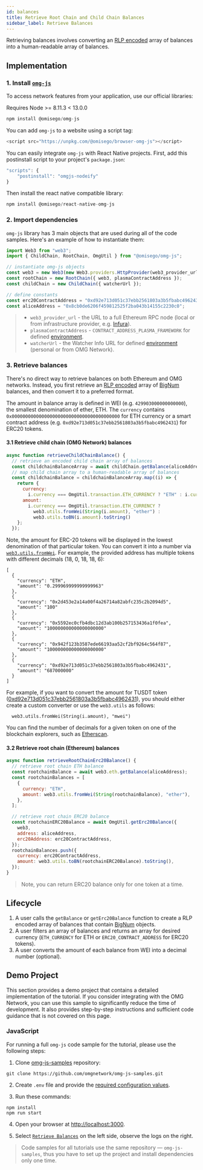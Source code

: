 ```yaml
---
id: balances
title: Retrieve Root Chain and Child Chain Balances
sidebar_label: Retrieve Balances
---
```


Retrieving balances involves converting an [RLP encoded](https://github.com/ethereum/wiki/wiki/RLP) array of balances into a human-readable array of balances.

## Implementation

### 1. Install [`omg-js`](https://github.com/omgnetwork/omg-js)

To access network features from your application, use our official libraries:

<!--DOCUSAURUS_CODE_TABS-->

<!-- Node -->

Requires Node >= 8.11.3 < 13.0.0

```js
npm install @omisego/omg-js
```

<!-- Browser -->

You can add `omg-js` to a website using a script tag:

```js
<script src="https://unpkg.com/@omisego/browser-omg-js"></script>
```

<!-- React Native -->

You can easily integrate `omg-js` with React Native projects. First, add this postinstall script to your project's `package.json`:

```js
"scripts": {
    "postinstall": "omgjs-nodeify"
}
```

Then install the react native compatible library:

```js
npm install @omisego/react-native-omg-js
```

<!--END_DOCUSAURUS_CODE_TABS-->

<!--DOCUSAURUS_CODE_TABS-->
<!-- JavaScript (ESNext) -->

### 2. Import dependencies

`omg-js` library has 3 main objects that are used during all of the code samples. Here's an example of how to instantiate them:

```js
import Web3 from "web3";
import { ChildChain, RootChain, OmgUtil } from "@omisego/omg-js";

// instantiate omg-js objects
const web3 = new Web3(new Web3.providers.HttpProvider(web3_provider_url));
const rootChain = new RootChain({ web3, plasmaContractAddress });
const childChain = new ChildChain({ watcherUrl });

// define constants
const erc20ContractAddress = "0xd92e713d051c37ebb2561803a3b5fbabc4962431";
const aliceAddress = "0x8cb0de6206f459812525f2ba043b14155c2230c0";
```

> - `web3_provider_url` - the URL to a full Ethereum RPC node (local or from infrastructure provider, e.g. [Infura](https://infura.io/)).
> - `plasmaContractAddress` - `CONTRACT_ADDRESS_PLASMA_FRAMEWORK` for defined [environment](/environments).
> - `watcherUrl` - the Watcher Info URL for defined [environment](/environments) (personal or from OMG Network).

### 3. Retrieve balances

There's no direct way to retrieve balances on both Ethereum and OMG networks. Instead, you first retrieve an [RLP encoded](https://github.com/ethereum/wiki/wiki/RLP) array of [BigNum](https://github.com/indutny/bn.js) balances, and then convert it to a preferred format.

The amount in balance array is defined in WEI (e.g. `429903000000000000`), the smallest denomination of ether, ETH. The `currency` contains `0x0000000000000000000000000000000000000000` for ETH currency or a smart contract address (e.g. `0xd92e713d051c37ebb2561803a3b5fbabc4962431`) for ERC20 tokens.

#### 3.1 Retrieve child chain (OMG Network) balances

```js
async function retrieveChildChainBalance() {
  // retrieve an encoded child chain array of balances
  const childchainBalanceArray = await childChain.getBalance(aliceAddress);
  // map child chain array to a human-readable array of balances
  const childchainBalance = childchainBalanceArray.map((i) => {
    return {
      currency:
        i.currency === OmgUtil.transaction.ETH_CURRENCY ? "ETH" : i.currency,
      amount:
        i.currency === OmgUtil.transaction.ETH_CURRENCY ?
          web3.utils.fromWei(String(i.amount), "ether") :
          web3.utils.toBN(i.amount).toString()
    };
  });
```

Note, the amount for ERC-20 tokens will be displayed in the lowest denomination of that particular token. You can convert it into a number via [`web3.utils.fromWei`](https://web3js.readthedocs.io/en/v1.2.11/web3-utils.html#fromwei). For example, the provided address has multiple tokens with different decimals (18, 0, 18, 18, 6):

```
[
  {
    "currency": "ETH",
    "amount": "0.299969999999999963"
  },
  {
    "currency": "0x2d453e2a14a00f4a26714a82abfc235c2b2094d5",
    "amount": "100"
  },
  {
    "currency": "0x5592ec0cfb4dbc12d3ab100b257153436a1f0fea",
    "amount": "100000000000000000000"
  },
  {
    "currency": "0x942f123b3587ede66193aa52cf2bf9264c564f87",
    "amount": "100000000000000000000"
  },
  {
    "currency": "0xd92e713d051c37ebb2561803a3b5fbabc4962431",
    "amount": "687000000"
  }
]
```

For example, if you want to convert the amount for TUSDT token ([0xd92e713d051c37ebb2561803a3b5fbabc4962431](https://rinkeby.etherscan.io/token/0xd92e713d051c37ebb2561803a3b5fbabc4962431)), you should either create a custom converter or use the `web3.utils` as follows:

```
  web3.utils.fromWei(String(i.amount), "mwei")
```

You can find the number of decimals for a given token on one of the blockchain explorers, such as [Etherscan](https://rinkeby.etherscan.io).

#### 3.2 Retrieve root chain (Ethereum) balances

```js
async function retrieveRootChainErc20Balance() {
  // retrieve root chain ETH balance
  const rootchainBalance = await web3.eth.getBalance(aliceAddress);
  const rootchainBalances = [
    {
      currency: "ETH",
      amount: web3.utils.fromWei(String(rootchainBalance), "ether"),
    },
  ];

  // retrieve root chain ERC20 balance
  const rootchainERC20Balance = await OmgUtil.getErc20Balance({
    web3,
    address: aliceAddress,
    erc20Address: erc20ContractAddress,
  });
  rootchainBalances.push({
    currency: erc20ContractAddress,
    amount: web3.utils.toBN(rootchainERC20Balance).toString(),
  });
}
```

> Note, you can return ERC20 balance only for one token at a time.

<!--END_DOCUSAURUS_CODE_TABS-->

## Lifecycle

1. A user calls the `getBalance` or `getErc20Balance` function to create a RLP encoded array of balances that contain [BigNum](https://github.com/indutny/bn.js) objects.
2. A user filters an array of balances and returns an array for desired currency (`ETH_CURRENCY` for ETH or `ERC20_CONTRACT_ADDRESS` for ERC20 tokens).
3. A user converts the amount of each balance from WEI into a decimal number (optional).

## Demo Project

This section provides a demo project that contains a detailed implementation of the tutorial. If you consider integrating with the OMG Network, you can use this sample to significantly reduce the time of development. It also provides step-by-step instructions and sufficient code guidance that is not covered on this page.

### JavaScript

For running a full `omg-js` code sample for the tutorial, please use the following steps:

1. Clone [omg-js-samples](https://github.com/omgnetwork/omg-js-samples) repository:

```
git clone https://github.com/omgnetwork/omg-js-samples.git
```

2. Create `.env` file and provide the [required configuration values](https://github.com/omgnetwork/omg-js-samples/tree/master#setup).

3. Run these commands:

```
npm install
npm run start
```

4. Open your browser at [http://localhost:3000](http://localhost:3000). 

5. Select [`Retrieve Balances`](https://github.com/omgnetwork/omg-js-samples/tree/master/app/01-balances) on the left side, observe the logs on the right.

> Code samples for all tutorials use the same repository — `omg-js-samples`, thus you have to set up the project and install dependencies only one time.
